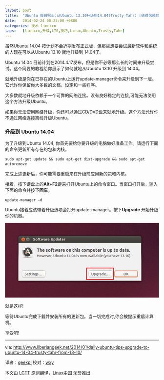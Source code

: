 ```yaml
---
layout: post
title:	"Ubuntu 每日贴士:从Ubuntu 13.10升级到14.04(Trusty Tahr) [值得信赖的塔尔羊] ... .."
date:	2014-02-24 00:25:00 +0800 
categories:	技术 linuxcn 
tags:	[linuxcn,升级,LTS,技巧,Linux,Ubuntu,Trusty,Tahr]
---
```



虽然Ubuntu 14.04 按计划不会近期发布正式版，但那些想要尝试最新软件和系统的人现在可以从Ubuntu 13.10 就地升级到 14.04了。


Ubuntu 14.04 目前计划在2014.4.17发布，但是你不必等那么长的时间来升级尝试。这个简要的教程给你展示了如何就地从Ububtu 13.10 升级到 14.04。


就地升级是你在已存在的Ubuntu上运行update-manager命令来升级到下一版。它允许你保留你大多数的文档，设定和一些程序。


大多数就地升级依赖于一个可靠的网络连接。没有良好稳定的连接,可能无法使用这个方法升级Ubuntu。


如果你无法使用网络升级，你还可以通过CD/DVD盘来就地升级。这个方法允许你不通过网络连接离线升级Ubuntu。


### 升级到 Ubuntu 14.04


为了升级到Ubuntu 14.04, 你首先要给你要升级的电脑做好准备工作。请运行下面的命令更新所有存在的包和内核。



```
sudo apt-get update && sudo apt-get dist-upgrade && sudo apt-get autoremove

```

完成上述更新后，你可能需要重启来在升级前应用新的包和内核。


接着，按下键盘上的**Alt+F2**键来打开Ubuntu上的命令窗口。当窗口打开后，输入下面的命令并按下**回车**。



```
update-manager –d

```

Ubuntu接着应该带着升级选项会打开update-manager。按下**Upgrade** 开始升级你的机器。


![](/Asserts/Images/album/201404/02/175529w7ho0a7ijhsfznnw.png)


就是这样!


等待Ubuntu完成下载并安装所有的更新包。当一切完成时,你会被提示重启计算机。


享受吧!




---


via: <http://www.liberiangeek.net/2014/01/daily-ubuntu-tips-upgrade-to-ubuntu-14-04-trusty-tahr-from-13-10/>


译者：[geekpi](https://github.com/geekpi) 校对：[wxy](https://github.com/wxy)


本文由 [LCTT](https://github.com/LCTT/TranslateProject) 原创翻译，[Linux中国](http://linux.cn/) 荣誉推出
